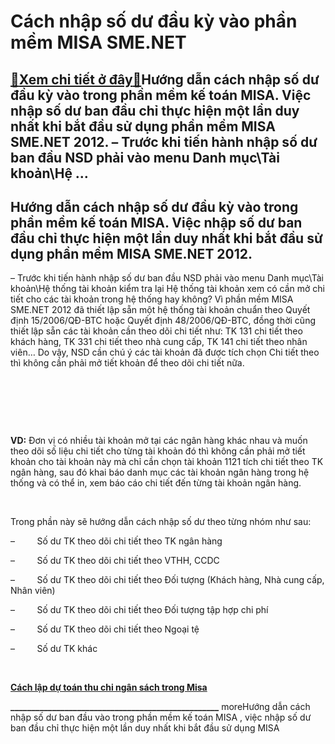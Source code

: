 Cách nhập số dư đầu kỳ vào phần mềm MISA SME.NET
================================================

[:gift:Xem chi tiết ở đây:gift:](https://hddtvn.com/cach-nhap-so-du-dau-ky-vao-phan-mem-misa-sme-net/)Hướng dẫn cách nhập số dư đầu kỳ vào trong phần mềm kế toán MISA. Việc nhập số dư ban đầu chỉ thực hiện một lần duy nhất khi bắt đầu sử dụng phần mềm MISA SME.NET 2012. – Trước khi tiến hành nhập số dư ban đầu NSD phải vào menu Danh mục\Tài khoản\Hệ …
-----------------------------------------------------------------------------------------------------------------------------------------------------------------------------------------------------------------------------------------------------------



Hướng dẫn cách nhập số dư đầu kỳ vào trong phần mềm kế toán MISA. Việc nhập số dư ban đầu chỉ thực hiện một lần duy nhất khi bắt đầu sử dụng phần mềm MISA SME.NET 2012.
--------------------------------------------------------------------------------------------------------------------------------------------------------------------------



– Trước khi tiến hành nhập số dư ban đầu NSD phải vào menu Danh mục\Tài khoản\Hệ thống tài khoản kiểm tra lại Hệ thống tài khoản xem có cần mở chi tiết cho các tài khoản trong hệ thống hay không? Vì phần mềm MISA SME.NET 2012 đã thiết lập sẵn một hệ thống tài khoản chuẩn theo Quyết định 15/2006/QĐ-BTC hoặc Quyết định 48/2006/QĐ-BTC, đồng thời cũng thiết lập sẵn các tài khoản cần theo dõi chi tiết như: TK 131 chi tiết theo khách hàng, TK 331 chi tiết theo nhà cung cấp, TK 141 chi tiết theo nhân viên… Do vậy, NSD cần chú ý các tài khoản đã được tích chọn Chi tiết theo thì không cần phải mở tiết khoản để theo dõi chi tiết nữa.  

   

   

 


**VD:** Đơn vị có nhiều tài khoản mở tại các ngân hàng khác nhau và muốn theo dõi số liệu chi tiết cho từng tài khoản đó thì không cần phải mở tiết khoản cho tài khoản này mà chỉ cần chọn tài khoản 1121 tích chi tiết theo TK ngân hàng, sau đó khai báo danh mục các tài khoản ngân hàng trong hệ thống và có thể in, xem báo cáo chi tiết đến từng tài khoản ngân hàng.  

   

Trong phần này sẽ hướng dẫn cách nhập số dư theo từng nhóm như sau:  

–         Số dư TK theo dõi chi tiết theo TK ngân hàng  

–         Số dư TK theo dõi chi tiết theo VTHH, CCDC  

–         Số dư TK theo dõi chi tiết theo Đối tượng (Khách hàng, Nhà cung cấp, Nhân viên)  

–         Số dư TK theo dõi chi tiết theo Đối tượng tập hợp chi phí  

–         Số dư TK theo dõi chi tiết theo Ngoại tệ  

–         Số dư TK khác  

   

[**Cách lập dự toán thu chi ngân sách trong Misa**](# "cách lập dự toán thu chi ngân sách trong misa")



**\_\_\_\_\_\_\_\_\_\_\_\_\_\_\_\_\_\_\_\_\_\_\_\_\_\_\_\_\_\_\_\_\_\_\_\_\_\_\_\_\_\_\_\_\_\_\_\_\_\_**
moreHướng dẫn cách nhập số dư ban đầu vào trong phần mềm kế toán MISA , việc nhập số dư ban đầu chỉ thực hiện một lần duy nhất khi bắt đầu sử dụng MISA


